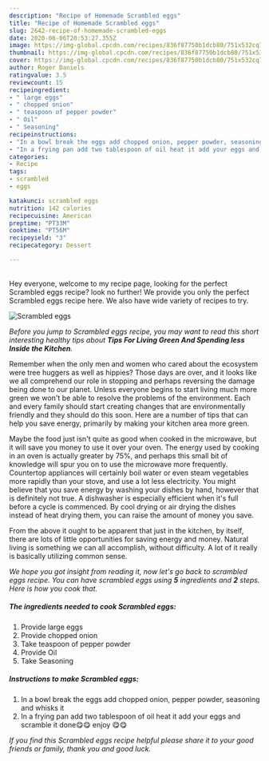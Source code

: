 ```yaml
---
description: "Recipe of Homemade Scrambled eggs"
title: "Recipe of Homemade Scrambled eggs"
slug: 2642-recipe-of-homemade-scrambled-eggs
date: 2020-06-06T20:53:27.355Z
image: https://img-global.cpcdn.com/recipes/836f87750b1dcb80/751x532cq70/scrambled-eggs-recipe-main-photo.jpg
thumbnail: https://img-global.cpcdn.com/recipes/836f87750b1dcb80/751x532cq70/scrambled-eggs-recipe-main-photo.jpg
cover: https://img-global.cpcdn.com/recipes/836f87750b1dcb80/751x532cq70/scrambled-eggs-recipe-main-photo.jpg
author: Roger Daniels
ratingvalue: 3.5
reviewcount: 15
recipeingredient:
- " large eggs"
- " chopped onion"
- " teaspoon of pepper powder"
- " Oil"
- " Seasoning"
recipeinstructions:
- "In a bowl break the eggs add chopped onion, pepper powder, seasoning and whisks it"
- "In a frying pan add two tablespoon of oil heat it add your eggs and scramble it done😋😋 enjoy 😋😋"
categories:
- Recipe
tags:
- scrambled
- eggs

katakunci: scrambled eggs 
nutrition: 142 calories
recipecuisine: American
preptime: "PT33M"
cooktime: "PT56M"
recipeyield: "3"
recipecategory: Dessert

---
```

<br>
Hey everyone, welcome to my recipe page, looking for the perfect Scrambled eggs recipe? look no further! We provide you only the perfect Scrambled eggs recipe here. We also have wide variety of recipes to try.
<br>


![Scrambled eggs](https://img-global.cpcdn.com/recipes/836f87750b1dcb80/751x532cq70/scrambled-eggs-recipe-main-photo.jpg)

<i>Before you jump to Scrambled eggs recipe, you may want to read this short interesting healthy tips about 
<strong>Tips For Living Green And Spending less Inside the Kitchen</strong>.</i>
</br>

Remember when the only men and women who cared about the ecosystem were tree huggers as well as hippies? Those days are over, and it looks like we all comprehend our role in stopping and perhaps reversing the damage being done to our planet. Unless everyone begins to start living much more green we won't be able to resolve the problems of the environment. Each and every family should start creating changes that are environmentally friendly and they should do this soon. Here are a number of tips that can help you save energy, primarily by making your kitchen area more green.

Maybe the food just isn't quite as good when cooked in the microwave, but it will save you money to use it over your oven. The energy used by cooking in an oven is actually greater by 75%, and perhaps this small bit of knowledge will spur you on to use the microwave more frequently. Countertop appliances will certainly boil water or even steam vegetables more rapidly than your stove, and use a lot less electricity. You might believe that you save energy by washing your dishes by hand, however that is definitely not true. A dishwasher is especially efficient when it's full before a cycle is commenced. By cool drying or air drying the dishes instead of heat drying them, you can raise the amount of money you save.

From the above it ought to be apparent that just in the kitchen, by itself, there are lots of little opportunities for saving energy and money. Natural living is something we can all accomplish, without difficulty. A lot of it really is basically utilizing common sense.


<i>We hope you got insight from reading it, now let's go back to scrambled eggs recipe. You can have scrambled eggs using <strong>5</strong> ingredients and <strong>2</strong> steps. Here is how you cook that.
</i>

##### The ingredients needed to cook Scrambled eggs:

1. Provide  large eggs
1. Provide  chopped onion
1. Take  teaspoon of pepper powder
1. Provide  Oil
1. Take  Seasoning


##### Instructions to make Scrambled eggs:

1. In a bowl break the eggs add chopped onion, pepper powder, seasoning and whisks it
1. In a frying pan add two tablespoon of oil heat it add your eggs and scramble it done😋😋 enjoy 😋😋


<i>If you find this Scrambled eggs recipe helpful please share it to your good friends or family, thank you and good luck.</i>
